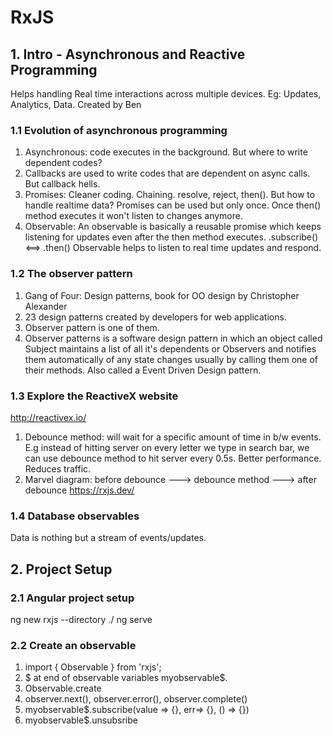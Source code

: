 # RxJS

## 1. Intro - Asynchronous and Reactive Programming
Helps handling Real time interactions across multiple devices. Eg: Updates, Analytics, Data.
Created by Ben

### 1.1 Evolution of asynchronous programming
1. Asynchronous: code executes in the background. But where to write dependent codes?
2. Callbacks are used to write codes that are dependent on async calls. But callback hells.
3. Promises: Cleaner coding. Chaining. resolve, reject, then(). But how to handle realtime data? Promises can be used but only once. Once then() method executes it won't listen to changes anymore.
4. Observable: An observable is basically a reusable promise which keeps listening for updates even after the then method executes. .subscribe() <==> .then()
Observable helps to listen to real time updates and respond.

### 1.2 The observer pattern
1. Gang of Four: Design patterns, book for OO design by Christopher Alexander
2. 23 design patterns created by developers for web applications.
3. Observer pattern is one of them.
4. Observer patterns is a software design pattern in which an object called Subject maintains a list of all it's dependents or Observers and notifies them automatically of any state changes usually by calling them one of their methods.
Also called a Event Driven Design pattern.

### 1.3 Explore the ReactiveX website
http://reactivex.io/
1. Debounce method: will wait for a specific amount of time in b/w events. E.g instead of hitting server on every letter we type in search bar, we can use debounce method to hit server every 0.5s. Better performance. Reduces traffic.
2. Marvel diagram: before debounce ---> debounce method ---> after debounce
https://rxjs.dev/

### 1.4 Database observables
Data is nothing but a stream of events/updates.

## 2. Project Setup
### 2.1 Angular project setup
ng new rxjs --directory ./
ng serve

### 2.2 Create an observable
1. import { Observable } from 'rxjs';
2. $ at end of observable variables myobservable$.
3. Observable.create
4. observer.next(), observer.error(), observer.complete()
5. myobservable$.subscribe(value => {}, err=> {}, () => {})
6. myobservable$.unsubsribe
